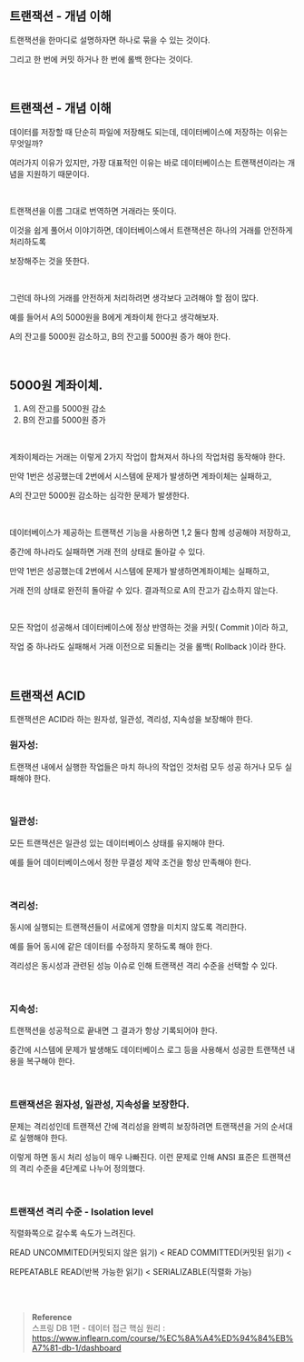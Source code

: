 ## 트랜잭션 - 개념 이해

트랜잭션을 한마디로 설명하자면 하나로 묶을 수 있는 것이다.

그리고 한 번에 커밋 하거나 한 번에 롤백 한다는 것이다.

<br/>

## 트랜잭션 - 개념 이해

데이터를 저장할 때 단순히 파일에 저장해도 되는데, 데이터베이스에 저장하는 이유는 무엇일까?

여러가지 이유가 있지만, 가장 대표적인 이유는 바로 데이터베이스는 트랜잭션이라는 개념을 지원하기 때문이다.

<br/>

트랜잭션을 이름 그대로 번역하면 거래라는 뜻이다. 

이것을 쉽게 풀어서 이야기하면, 데이터베이스에서 트랜잭션은 하나의 거래를 안전하게 처리하도록

보장해주는 것을 뜻한다. 

<br/>

그런데 하나의 거래를 안전하게 처리하려면 생각보다 고려해야 할 점이 많다. 

예를 들어서 A의 5000원을 B에게 계좌이체 한다고 생각해보자.

A의 잔고를 5000원 감소하고, B의 잔고를 5000원 증가 해야 한다. 

<br/>

## 5000원 계좌이체.

1. A의 잔고를 5000원 감소
2. B의 잔고를 5000원 증가

<br/>

계좌이체라는 거래는 이렇게 2가지 작업이 합쳐져서 하나의 작업처럼 동작해야 한다. 

만약 1번은 성공했는데 2번에서 시스템에 문제가 발생하면 계좌이체는 실패하고, 

A의 잔고만 5000원 감소하는 심각한 문제가 발생한다.

<br/>

데이터베이스가 제공하는 트랜잭션 기능을 사용하면 1,2 둘다 함께 성공해야 저장하고, 

중간에 하나라도 실패하면 거래 전의 상태로 돌아갈 수 있다. 

만약 1번은 성공했는데 2번에서 시스템에 문제가 발생하면계좌이체는 실패하고, 

거래 전의 상태로 완전히 돌아갈 수 있다. 결과적으로 A의 잔고가 감소하지 않는다.

<br/>

모든 작업이 성공해서 데이터베이스에 정상 반영하는 것을 커밋( Commit )이라 하고, 

작업 중 하나라도 실패해서 거래 이전으로 되돌리는 것을 롤백( Rollback )이라 한다.

<br/>

## 트랜잭션 ACID

트랜잭션은 ACID라 하는 원자성, 일관성, 격리성, 지속성을 보장해야 한다.



### 원자성: 

트랜잭션 내에서 실행한 작업들은 마치 하나의 작업인 것처럼 모두 성공 하거나 모두 실패해야 한다.

<br/>

### 일관성: 

모든 트랜잭션은 일관성 있는 데이터베이스 상태를 유지해야 한다. 

예를 들어 데이터베이스에서 정한 무결성 제약 조건을 항상 만족해야 한다.

<br/>

### 격리성: 

동시에 실행되는 트랜잭션들이 서로에게 영향을 미치지 않도록 격리한다. 

예를 들어 동시에 같은 데이터를 수정하지 못하도록 해야 한다. 

격리성은 동시성과 관련된 성능 이슈로 인해 트랜잭션 격리 수준을 선택할 수 있다.

<br/>

### 지속성: 

트랜잭션을 성공적으로 끝내면 그 결과가 항상 기록되어야 한다. 

중간에 시스템에 문제가 발생해도 데이터베이스 로그 등을 사용해서 성공한 트랜잭션 내용을 복구해야 한다.

<br/>

### 트랜잭션은 원자성, 일관성, 지속성을 보장한다.

문제는 격리성인데 트랜잭션 간에 격리성을 완벽히 보장하려면 트랜잭션을 거의 순서대로 실행해야 한다. 

이렇게 하면 동시 처리 성능이 매우 나빠진다. 이런 문제로 인해 ANSI 표준은 트랜잭션의 격리 수준을 4단계로 나누어 정의했다. 

<br/>

### 트랜잭션 격리 수준 - Isolation level

직렬화쪽으로 갈수록 속도가 느려진다.

READ UNCOMMITED(커밋되지 않은 읽기) < READ COMMITTED(커밋된 읽기) < 

REPEATABLE READ(반복 가능한 읽기) < SERIALIZABLE(직렬화 가능)



<br/><br/>

>**Reference** <br/>스프링 DB 1편 - 데이터 접근 핵심 원리 : https://www.inflearn.com/course/%EC%8A%A4%ED%94%84%EB%A7%81-db-1/dashboard
